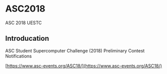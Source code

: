 # ASC2018
ASC 2018 UESTC

## Introducation

ASC Student Supercomputer Challenge (2018) Preliminary Contest Notifications

[https://www.asc-events.org/ASC18/](https://www.asc-events.org/ASC18/)



